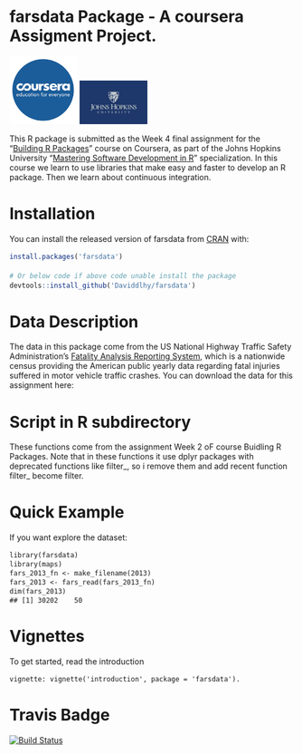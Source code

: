 
<!-- README.md is generated from README.Rmd. Please edit that file -->

# farsdata Package - A coursera Assigment Project.

<!-- badges: start -->

<img src="inst/logo/coursera.jpg" width="120"/>
<img src="inst/logo/jhu_v3.jpeg" width="120"/> <!-- badges: end -->

This R package is submitted as the Week 4 final assignment for the
“[Building R Packages](https://www.coursera.org/learn/r-packages)”
course on Coursera, as part of the Johns Hopkins University “[Mastering
Software Development in
R](https://www.coursera.org/specializations/r#about)” specialization. In
this course we learn to use libraries that make easy and faster to
develop an R package. Then we learn about continuous integration.

# Installation

You can install the released version of farsdata from
[CRAN](https://CRAN.R-project.org) with:

``` r
install.packages('farsdata')

# Or below code if above code unable install the package
devtools::install_github('Daviddlhy/farsdata')
```

# Data Description

The data in this package come from the US National Highway Traffic
Safety Administration’s [Fatality Analysis Reporting
System](https://www.nhtsa.gov/Data/Fatality-Analysis-Reporting-System-\(FARS\)),
which is a nationwide census providing the American public yearly data
regarding fatal injuries suffered in motor vehicle traffic crashes. You
can download the data for this assignment here:

# Script in R subdirectory

These functions come from the assignment Week 2 oF course Buidling R
Packages. Note that in these functions it use dplyr packages with
deprecated functions like filter\_, so i remove them and add recent
function filter\_ become filter.

# Quick Example

If you want explore the dataset:

``` {r
library(farsdata)
library(maps)
fars_2013_fn <- make_filename(2013)
fars_2013 <- fars_read(fars_2013_fn) 
dim(fars_2013)
## [1] 30202    50
```

# Vignettes

To get started, read the introduction

``` {r
vignette: vignette('introduction', package = 'farsdata').
```

# Travis Badge

[![Build
Status](https://travis-ci.com/Daviddlhy/farsdata.svg?branch=master)](https://travis-ci.com/Daviddlhy/farsdata)
